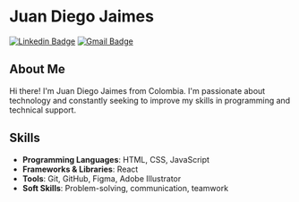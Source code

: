 # Juan Diego Jaimes

[![Linkedin Badge](https://img.shields.io/badge/-Juan%20Diego%20Jaimes-blue?style=flat-square&logo=Linkedin&logoColor=white&link=www.linkedin.com/in/juanjaimes99)](https:www.linkedin.com/in/juanjaimes99)
[![Gmail Badge](https://img.shields.io/badge/-juandiegojaimesp99@gmail.com-c14438?style=flat-square&logo=Gmail&logoColor=white&link=mailto:juandiegojaimesp99@gmail.com)](mailto:juandiegojaimesp99@gmail.com)

## About Me

Hi there! I'm Juan Diego Jaimes from Colombia. I'm passionate about technology and constantly seeking to improve my skills in programming and technical support.

## Skills

- **Programming Languages**: HTML, CSS, JavaScript
- **Frameworks & Libraries**: React
- **Tools**: Git, GitHub, Figma, Adobe Illustrator
- **Soft Skills**: Problem-solving, communication, teamwork
